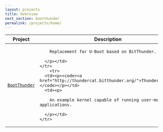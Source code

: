 ```yaml
---
layout: projects
title: Overview
next_section: bootthunder
permalink: /projects/home/
---
```


<div class="mobile-side-scroller">
<table>
  <thead>
    <tr>
      <th>Project</th>
      <th>Description</th>
    </tr>
  </thead>
  <tbody>
    <tr>
      <td><p><code><a href="http://bootthunder.bitthunder.org/">BootThunder</a></code></p></td>
      <td><p>

		Replacement for U-Boot based on BitThunder.

      </p></td>
    </tr>
	    <tr>
      <td><p><code><a href="http://thundercat.bitthunder.org/">ThunderCat</a></code></p></td>
      <td><p>

		An example kernel capable of running user-mode applications.

      </p></td>
    </tr>
  </tbody>
</table>
</div>

